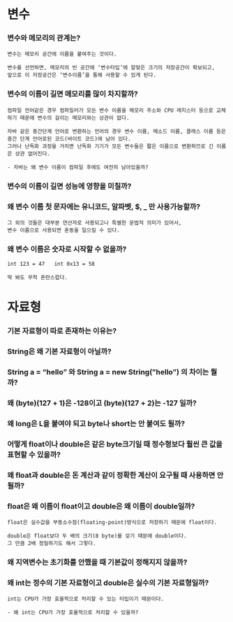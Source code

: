 # 변수
### 변수와 메모리의 관계는?
    
    변수는 메모리 공간에 이름을 붙여주는 것이다.
    
    변수를 선언하면, 메모리의 빈 공간에 ‘변수타입’에 알맞은 크기의 저장공간이 확보되고,
    앞으로 이 저장공간은 ‘변수이름’을 통해 사용할 수 있게 된다.
    
### 변수의 이름이 길면 메모리를 많이 차지할까?
    
    컴파일 언어같은 경우 컴파일러가 모든 변수 이름을 메모리 주소와 CPU 레지스터 등으로 교체하기 때문에 변수의 길이는 메모리와는 상관이 없다.
    
    자바 같은 중간단계 언어로 변환하는 언어의 경우 변수 이름, 메소드 이름, 클래스 이름 등은 중간 단계 언어로된 코드(바이트 코드)에 남아 있다.
    그러나 난독화 과정을 거치면 난독화 기기가 모든 변수들은 짧은 이름으로 변환하므로 긴 이름은 상관 없어진다.
    
    - 자바는 왜 변수 이름이 컴파일 후에도 여전히 남아있을까?
        
        
### 변수의 이름이 길면 성능에 영향을 미칠까?
### 왜 변수 이름 첫 문자에는 유니코드, 알파벳, $, _ 만 사용가능할까?
    
    그 외의 것들은 대부분 연산자로 사용되고나 특별한 문법적 의미가 있어서,
    변수 이름으로 사용되면 혼동을 일으킬 수 있다.
    
### 왜 변수 이름은 숫자로 시작할 수 없을까?
    
    int 123 = 47   int 0x13 = 58
    
    딱 봐도 무척 혼란스럽다.

# 자료형
### 기본 자료형이 따로 존재하는 이유는?
    
    
### String은 왜 기본 자료형이 아닐까?
### String a = “hello” 와 String a = new String(”hello”) 의 차이는 뭘까?
### 왜 (byte)(127 + 1)은 -128이고 (byte)(127 + 2)는 -127 일까?
### 왜 long은 L을 붙여야 되고 byte나 short는 안 붙여도 될까?
### 어떻게 float이나 double은 같은 byte크기일 때 정수형보다 훨씬 큰 값을 표현할 수 있을까?
### 왜 float과 double은 돈 계산과 같이 정확한 계산이 요구될 때 사용하면 안될까?
### float은 왜 이름이 float이고 double은 왜 이름이 double일까?
    
    float은 실수값을 부동소수점(floating-point)방식으로 저장하기 때문에 float이다.
    
    double은 float보다 두 배의 크기(8 byte)를 갖기 때문에 double이다. 
    그 만큼 2배 정밀하기도 해서 그렇다.
    
### 왜 지역변수는 초기화를 안했을 때 기본값이 정해지지 않을까?
### 왜 int는 정수의 기본 자료형이고 double은 실수의 기본 자료형일까?
    
    int는 CPU가 가장 효율적으로 처리할 수 있는 타입이기 때문이다.
    
    - 왜 int는 CPU가 가장 효율적으로 처리할 수 있을까?